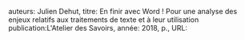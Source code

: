 auteurs: Julien Dehut, 
titre: En finir avec Word ! Pour une analyse des enjeux relatifs aux traitements de texte et à leur utilisation
publication:L'Atelier des Savoirs, 
année: 2018, 
p.,
URL: 

